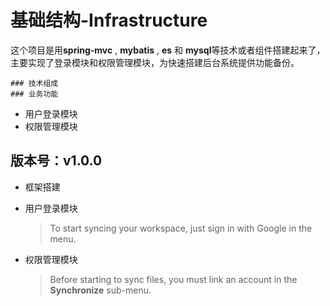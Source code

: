 # 基础结构-Infrastructure
这个项目是用**spring-mvc** , **mybatis** , **es** 和 **mysql**等技术或者组件搭建起来了，主要实现了登录模块和权限管理模块，为快速搭建后台系统提供功能备份。

	### 技术组成
	### 业务功能
- 用户登录模块
- 权限管理模块

## 版本号：v1.0.0

- 框架搭建
- 用户登录模块
	> To start syncing your workspace, just sign in with Google in the menu.

- 权限管理模块
	> Before starting to sync files, you must link an account in the **Synchronize** sub-menu.
